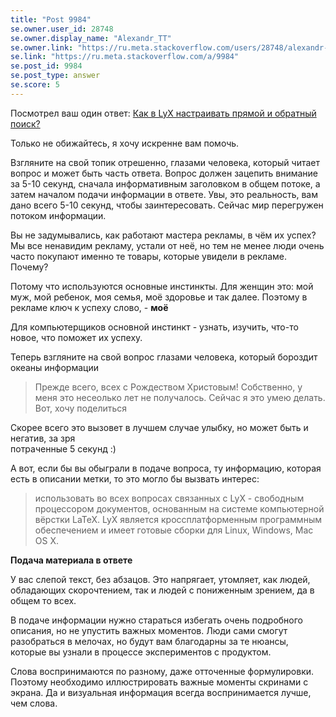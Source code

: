 ```yaml
---
title: "Post 9984"
se.owner.user_id: 28748
se.owner.display_name: "Alexandr_TT"
se.owner.link: "https://ru.meta.stackoverflow.com/users/28748/alexandr-tt"
se.link: "https://ru.meta.stackoverflow.com/a/9984"
se.post_id: 9984
se.post_type: answer
se.score: 5
---
```

<p>Посмотрел ваш один ответ: <a href="https://ru.stackoverflow.com/q/1066935/28748">Как в LyX настраивать прямой и обратный поиск?</a></p>

<p>Только не обижайтесь, я хочу искренне вам помочь.</p>

<p>Взгляните на свой топик отрешенно, глазами человека, который читает вопрос и может быть часть ответа. 
Вопрос должен зацепить внимание за 5-10 секунд, сначала информативным заголовком в общем потоке, а затем началом подачи информации в ответе. Увы, это реальность, вам дано всего 5-10 секунд, чтобы заинтересовать. Сейчас мир перегружен потоком информации.</p>

<p>Вы не задумывались, как работают мастера рекламы, в чём их успех? Мы все ненавидим рекламу, устали от неё, но тем не менее люди очень часто покупают именно те товары, которые увидели в рекламе.  Почему?</p>

<p>Потому что используются основные инстинкты. Для женщин это: мой муж, мой ребенок, моя семья, моё здоровье и так далее. Поэтому в рекламе ключ к успеху слово, - <strong>моё</strong></p>

<p>Для компьютерщиков основной инстинкт - узнать, изучить, что-то новое, что поможет их успеху. </p>

<p>Теперь взгляните на свой вопрос глазами человека, который бороздит океаны информации </p>

<blockquote>
  <p>Прежде всего, всех с Рождеством Христовым! Собственно, у меня это
  несеолько лет не получалось. Сейчас я это умею делать. Вот, хочу
  поделиться</p>
</blockquote>

<p>Скорее всего это вызовет в лучшем случае улыбку, но может быть и негатив, за зря<br>
 потраченные 5 секунд :)  </p>

<p>А вот, если бы вы обыграли в подаче вопроса, ту информацию, которая есть в описании метки, то это могло бы вызвать интерес: </p>

<blockquote>
  <p>использовать во всех вопросах связанных с LyX - свободным процессором
  документов, основанным на системе компьютерной вёрстки LaTeX. LyX
  является кроссплатформенным программным обеспечением и имеет готовые
  сборки для Linux, Windows, Mac OS X.</p>
</blockquote>

<p><strong>Подача материала в ответе</strong>  </p>

<p>У вас слепой текст, без абзацов. Это напрягает, утомляет, как людей, обладающих скорочтением, так и людей с пониженным зрением, да в общем то всех.  </p>

<p>В подаче информации нужно стараться избегать очень подробного описания, но не упустить важных моментов. Люди сами смогут разобраться в мелочах, но будут вам благодарны за те нюансы, которые вы узнали в процессе экспериментов с продуктом.  </p>

<p>Слова воспринимаются по разному, даже отточенные формулировки. Поэтому необходимо иллюстрировать важные моменты скринами с экрана. Да и визуальная информация всегда воспринимается лучше, чем слова. </p>
